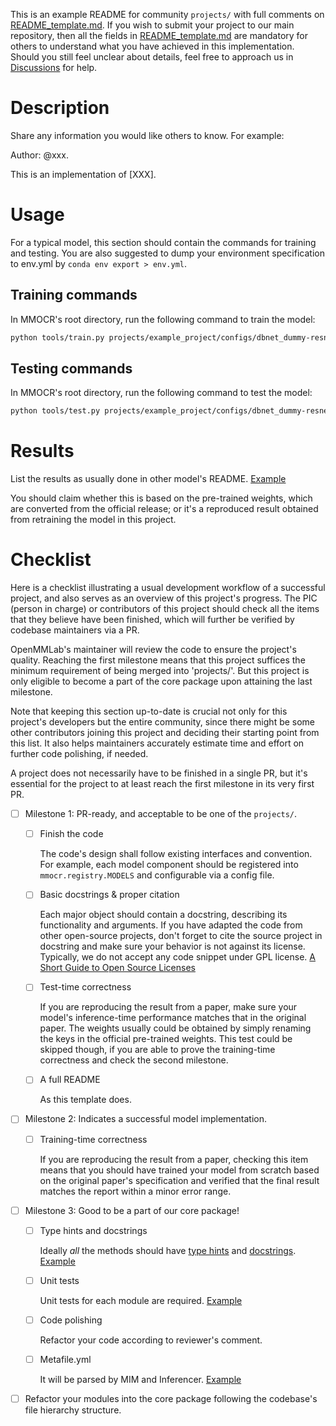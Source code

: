 This is an example README for community `projects/` with full comments on [README_template.md](README_template.md). If you wish to submit your project to our main repository, then all the fields in [README_template.md](README_template.md) are mandatory for others to understand what you have achieved in this implementation. Should you still feel unclear about details, feel free to approach us in [Discussions](https://github.com/open-mmlab/mmocr/discussions) for help.

# Description

Share any information you would like others to know. For example:

Author: @xxx.

This is an implementation of \[XXX\].

# Usage

For a typical model, this section should contain the commands for training and testing. You are also suggested to dump your environment specification to env.yml by `conda env export > env.yml`.

## Training commands

In MMOCR's root directory, run the following command to train the model:

```bash
python tools/train.py projects/example_project/configs/dbnet_dummy-resnet_fpnc_1200e_icdar2015.py
```

## Testing commands

In MMOCR's root directory, run the following command to test the model:

```bash
python tools/test.py projects/example_project/configs/dbnet_dummy-resnet_fpnc_1200e_icdar2015.py ${CHECKPOINT_PATH}
```

# Results

List the results as usually done in other model's README. [Example](https://github.com/open-mmlab/mmocr/blob/1.x/configs/textdet/dbnet/README.md#results-and-models)

You should claim whether this is based on the pre-trained weights, which are converted from the official release; or it's a reproduced result obtained from retraining the model in this project.

# Checklist

Here is a checklist illustrating a usual development workflow of a successful project, and also serves as an overview of this project's progress. The PIC (person in charge) or contributors of this project should check all the items that they believe have been finished, which will further be verified by codebase maintainers via a PR.

OpenMMLab's maintainer will review the code to ensure the project's quality. Reaching the first milestone means that this project suffices the minimum requirement of being merged into 'projects/'. But this project is only eligible to become a part of the core package upon attaining the last milestone.

Note that keeping this section up-to-date is crucial not only for this project's developers but the entire community, since there might be some other contributors joining this project and deciding their starting point from this list. It also helps maintainers accurately estimate time and effort on further code polishing, if needed.

A project does not necessarily have to be finished in a single PR, but it's essential for the project to at least reach the first milestone in its very first PR.

- [ ] Milestone 1: PR-ready, and acceptable to be one of the `projects/`.

  - [ ] Finish the code

    The code's design shall follow existing interfaces and convention. For example, each model component should be registered into `mmocr.registry.MODELS` and configurable via a config file.

  - [ ] Basic docstrings & proper citation

    Each major object should contain a docstring, describing its functionality and arguments. If you have adapted the code from other open-source projects, don't forget to cite the source project in docstring and make sure your behavior is not against its license. Typically, we do not accept any code snippet under GPL license. [A Short Guide to Open Source Licenses](https://medium.com/nationwide-technology/a-short-guide-to-open-source-licenses-cf5b1c329edd)

  - [ ] Test-time correctness

    If you are reproducing the result from a paper, make sure your model's inference-time performance matches that in the original paper. The weights usually could be obtained by simply renaming the keys in the official pre-trained weights. This test could be skipped though, if you are able to prove the training-time correctness and check the second milestone.

  - [ ] A full README

    As this template does.

- [ ] Milestone 2: Indicates a successful model implementation.

  - [ ] Training-time correctness

    If you are reproducing the result from a paper, checking this item means that you should have trained your model from scratch based on the original paper's specification and verified that the final result matches the report within a minor error range.

- [ ] Milestone 3: Good to be a part of our core package!

  - [ ] Type hints and docstrings

    Ideally *all* the methods should have [type hints](https://www.pythontutorial.net/python-basics/python-type-hints/) and [docstrings](https://google.github.io/styleguide/pyguide.html#381-docstrings). [Example](https://github.com/open-mmlab/mmocr/blob/76637a290507f151215d299707c57cea5120976e/mmocr/utils/polygon_utils.py#L80-L96)

  - [ ] Unit tests

    Unit tests for each module are required. [Example](https://github.com/open-mmlab/mmocr/blob/76637a290507f151215d299707c57cea5120976e/tests/test_utils/test_polygon_utils.py#L97-L106)

  - [ ] Code polishing

    Refactor your code according to reviewer's comment.

  - [ ] Metafile.yml

    It will be parsed by MIM and Inferencer. [Example](https://github.com/open-mmlab/mmocr/blob/1.x/configs/textdet/dbnet/metafile.yml)

- [ ] Refactor your modules into the core package following the codebase's file hierarchy structure.
